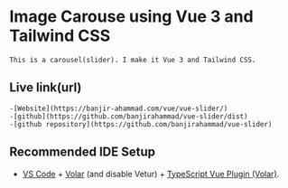 # Image Carouse using Vue 3 and Tailwind CSS
    This is a carousel(slider). I make it Vue 3 and Tailwind CSS.

## Live link(url)
    -[Website](https://banjir-ahammad.com/vue/vue-slider/)
    -[github](https://github.com/banjirahammad/vue-slider/dist)
    -[github repository](https://github.com/banjirahammad/vue-slider)

## Recommended IDE Setup

- [VS Code](https://code.visualstudio.com/) + [Volar](https://marketplace.visualstudio.com/items?itemName=Vue.volar) (and disable Vetur) + [TypeScript Vue Plugin (Volar)](https://marketplace.visualstudio.com/items?itemName=Vue.vscode-typescript-vue-plugin).

